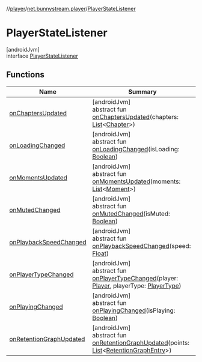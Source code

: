 //[player](../../../index.md)/[net.bunnystream.player](../index.md)/[PlayerStateListener](index.md)

# PlayerStateListener

[androidJvm]\
interface [PlayerStateListener](index.md)

## Functions

| Name | Summary |
|---|---|
| [onChaptersUpdated](on-chapters-updated.md) | [androidJvm]<br>abstract fun [onChaptersUpdated](on-chapters-updated.md)(chapters: [List](https://kotlinlang.org/api/latest/jvm/stdlib/kotlin.collections/-list/index.html)&lt;[Chapter](../../net.bunnystream.player.model/-chapter/index.md)&gt;) |
| [onLoadingChanged](on-loading-changed.md) | [androidJvm]<br>abstract fun [onLoadingChanged](on-loading-changed.md)(isLoading: [Boolean](https://kotlinlang.org/api/latest/jvm/stdlib/kotlin/-boolean/index.html)) |
| [onMomentsUpdated](on-moments-updated.md) | [androidJvm]<br>abstract fun [onMomentsUpdated](on-moments-updated.md)(moments: [List](https://kotlinlang.org/api/latest/jvm/stdlib/kotlin.collections/-list/index.html)&lt;[Moment](../../net.bunnystream.player.model/-moment/index.md)&gt;) |
| [onMutedChanged](on-muted-changed.md) | [androidJvm]<br>abstract fun [onMutedChanged](on-muted-changed.md)(isMuted: [Boolean](https://kotlinlang.org/api/latest/jvm/stdlib/kotlin/-boolean/index.html)) |
| [onPlaybackSpeedChanged](on-playback-speed-changed.md) | [androidJvm]<br>abstract fun [onPlaybackSpeedChanged](on-playback-speed-changed.md)(speed: [Float](https://kotlinlang.org/api/latest/jvm/stdlib/kotlin/-float/index.html)) |
| [onPlayerTypeChanged](on-player-type-changed.md) | [androidJvm]<br>abstract fun [onPlayerTypeChanged](on-player-type-changed.md)(player: [Player](https://developer.android.com/reference/kotlin/androidx/media3/common/Player.html), playerType: [PlayerType](../-player-type/index.md)) |
| [onPlayingChanged](on-playing-changed.md) | [androidJvm]<br>abstract fun [onPlayingChanged](on-playing-changed.md)(isPlaying: [Boolean](https://kotlinlang.org/api/latest/jvm/stdlib/kotlin/-boolean/index.html)) |
| [onRetentionGraphUpdated](on-retention-graph-updated.md) | [androidJvm]<br>abstract fun [onRetentionGraphUpdated](on-retention-graph-updated.md)(points: [List](https://kotlinlang.org/api/latest/jvm/stdlib/kotlin.collections/-list/index.html)&lt;[RetentionGraphEntry](../../net.bunnystream.player.model/-retention-graph-entry/index.md)&gt;) |
